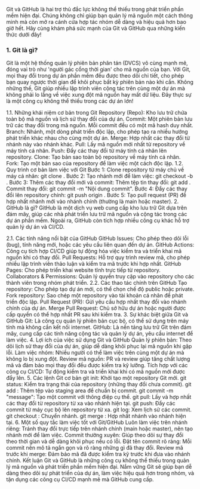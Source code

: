 Git và GitHub là hai trợ thủ đắc lực không thể thiếu trong phát triển phần mềm hiện đại. Chúng không chỉ giúp bạn quản lý mã nguồn một cách thông minh mà còn mở ra cánh cửa hợp tác nhóm dễ dàng và hiệu quả hơn bao giờ hết. Hãy cùng khám phá sức mạnh của Git và GitHub qua những kiến thức dưới đây!

### 1. Git là gì?

Git là một hệ thống quản lý phiên bản phân tán (DVCS) vô cùng mạnh mẽ, đóng vai trò như 'người gác cổng thời gian' cho mã nguồn của bạn. Với Git, mọi thay đổi trong dự án phần mềm đều được theo dõi chi tiết, cho phép bạn quay ngược thời gian để khôi phục bất kỳ phiên bản nào khi cần. Không những thế, Git giúp nhiều lập trình viên cộng tác trên cùng một dự án mà không phải lo lắng về việc xung đột mã nguồn hay mất dữ liệu. Đây thực sự là một công cụ không thể thiếu trong các dự án lớn!

1.1. Những khái niệm cơ bản trong Git
Repository (Repo): Kho lưu trữ chứa toàn bộ mã nguồn và lịch sử thay đổi của dự án.
Commit: Một phiên bản lưu trữ các thay đổi trong mã nguồn. Mỗi commit đều có một mã hash duy nhất.
Branch: Nhánh, một dòng phát triển độc lập, cho phép tạo ra nhiều hướng phát triển khác nhau cho cùng một dự án.
Merge: Hợp nhất các thay đổi từ nhánh này vào nhánh khác.
Pull: Lấy mã nguồn mới nhất từ repository về máy tính cá nhân.
Push: Đẩy các thay đổi từ máy tính cá nhân lên repository.
Clone: Tạo bản sao toàn bộ repository về máy tính cá nhân.
Fork: Tạo một bản sao của repository để làm việc một cách độc lập.
1.2. Quy trình cơ bản làm việc với Git
Bước 1: Clone repository từ máy chủ về máy cá nhân: git clone <repository-url>.
Bước 2: Tạo nhánh mới để làm việc: git checkout -b <branch-name>.
Bước 3: Thêm các thay đổi mới và commit:
Thêm tệp tin thay đổi: git add <file-path>.
Commit thay đổi: git commit -m "Nội dung commit".
Bước 4: Đẩy các thay đổi lên repository chính: git push origin <branch-name>.
Bước 5: Tạo pull request (PR) để hợp nhất nhánh mới vào nhánh chính (thường là main hoặc master).
2. GitHub là gì?
GitHub là một dịch vụ web cung cấp kho lưu trữ Git dựa trên đám mây, giúp các nhà phát triển lưu trữ mã nguồn và cộng tác trong các dự án phần mềm. Ngoài ra, GitHub còn tích hợp nhiều công cụ khác hỗ trợ quản lý dự án và CI/CD.

2.1. Các tính năng nổi bật của GitHub
GitHub Issues: Cho phép theo dõi lỗi (bug), tính năng mới, hoặc các yêu cầu liên quan đến dự án.
GitHub Actions: Công cụ tích hợp CI/CD giúp tự động hóa việc kiểm tra và triển khai mã nguồn khi có thay đổi.
Pull Requests: Hỗ trợ quy trình review mã, cho phép nhiều lập trình viên thảo luận và kiểm tra mã trước khi hợp nhất.
GitHub Pages: Cho phép triển khai website tĩnh trực tiếp từ repository.
Collaborators & Permissions: Quản lý quyền truy cập vào repository cho các thành viên trong nhóm phát triển.
2.2. Các thao tác chính trên GitHub
Tạo repository: Cho phép tạo dự án mới, có thể chọn chế độ public hoặc private.
Fork repository: Sao chép một repository vào tài khoản cá nhân để phát triển độc lập.
Pull Request (PR): Gửi yêu cầu hợp nhất thay đổi vào nhánh chính của dự án.
Merge Pull Request: Chủ sở hữu dự án hoặc người được cấp quyền có thể hợp nhất PR sau khi kiểm tra.
3. Sự khác biệt giữa Git và GitHub
Git: Là công cụ quản lý phiên bản cục bộ, có thể sử dụng trên máy tính mà không cần kết nối internet.
GitHub: Là nền tảng lưu trữ Git trên đám mây, cung cấp các tính năng cộng tác và quản lý dự án, yêu cầu internet để làm việc.
4. Lợi ích của việc sử dụng Git và GitHub
Quản lý phiên bản: Theo dõi lịch sử thay đổi của dự án, giúp dễ dàng khôi phục lại mã nguồn khi gặp lỗi.
Làm việc nhóm: Nhiều người có thể làm việc trên cùng một dự án mà không lo bị xung đột.
Review mã nguồn: PR và review giúp tăng chất lượng mã và đảm bảo mọi thay đổi đều được kiểm tra kỹ lưỡng.
Tích hợp với các công cụ CI/CD: Tự động kiểm tra và triển khai khi có mã nguồn mới được đẩy lên.
5. Các lệnh Git cơ bản
git init: Khởi tạo một repository Git mới.
git status: Kiểm tra trạng thái của repository (những thay đổi chưa commit).
git add <file>: Thêm tệp vào staging area để chuẩn bị commit.
git commit -m "message": Tạo một commit với thông điệp cụ thể.
git pull: Lấy và hợp nhất các thay đổi từ repository từ xa vào nhánh hiện tại.
git push: Đẩy các commit từ máy cục bộ lên repository từ xa.
git log: Xem lịch sử các commit.
git checkout <branch>: Chuyển nhánh.
git merge <branch>: Hợp nhất nhánh vào nhánh hiện tại.
6. Một số quy tắc làm việc tốt với Git/GitHub
Luôn làm việc trên nhánh riêng: Tránh thay đổi trực tiếp trên nhánh chính (main hoặc master), nên tạo nhánh mới để làm việc.
Commit thường xuyên: Giúp theo dõi sự thay đổi theo thời gian và dễ dàng khôi phục nếu có lỗi.
Đặt tên commit rõ ràng: Mỗi commit nên mô tả ngắn gọn và rõ ràng những gì đã thay đổi.
Review mã trước khi merge: Đảm bảo mã đã được kiểm tra kỹ trước khi đưa vào nhánh chính.
Kết luận
Git và GitHub là những công cụ không thể thiếu trong quản lý mã nguồn và phát triển phần mềm hiện đại. Nắm vững Git sẽ giúp bạn dễ dàng theo dõi sự phát triển của dự án, làm việc hiệu quả hơn trong nhóm, và tận dụng các công cụ CI/CD mạnh mẽ mà GitHub cung cấp.
